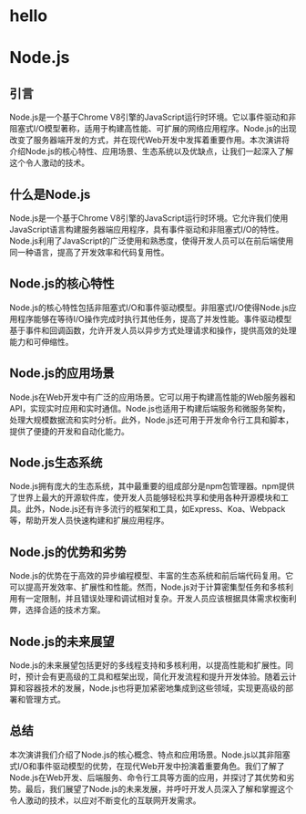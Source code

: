 # hello
# Node.js

## 引言 
Node.js是一个基于Chrome V8引擎的JavaScript运行时环境。它以事件驱动和非阻塞式I/O模型著称，适用于构建高性能、可扩展的网络应用程序。Node.js的出现改变了服务器端开发的方式，并在现代Web开发中发挥着重要作用。本次演讲将介绍Node.js的核心特性、应用场景、生态系统以及优缺点，让我们一起深入了解这个令人激动的技术。

## 什么是Node.js 
Node.js是一个基于Chrome V8引擎的JavaScript运行时环境。它允许我们使用JavaScript语言构建服务器端应用程序，具有事件驱动和非阻塞式I/O的特性。Node.js利用了JavaScript的广泛使用和熟悉度，使得开发人员可以在前后端使用同一种语言，提高了开发效率和代码复用性。

## Node.js的核心特性 
Node.js的核心特性包括非阻塞式I/O和事件驱动模型。非阻塞式I/O使得Node.js应用程序能够在等待I/O操作完成时执行其他任务，提高了并发性能。事件驱动模型基于事件和回调函数，允许开发人员以异步方式处理请求和操作，提供高效的处理能力和可伸缩性。

## Node.js的应用场景
Node.js在Web开发中有广泛的应用场景。它可以用于构建高性能的Web服务器和API，实现实时应用和实时通信。Node.js也适用于构建后端服务和微服务架构，处理大规模数据流和实时分析。此外，Node.js还可用于开发命令行工具和脚本，提供了便捷的开发和自动化能力。

## Node.js生态系统 
Node.js拥有庞大的生态系统，其中最重要的组成部分是npm包管理器。npm提供了世界上最大的开源软件库，使开发人员能够轻松共享和使用各种开源模块和工具。此外，Node.js还有许多流行的框架和工具，如Express、Koa、Webpack等，帮助开发人员快速构建和扩展应用程序。

## Node.js的优势和劣势 
Node.js的优势在于高效的异步编程模型、丰富的生态系统和前后端代码复用。它可以提高开发效率、扩展性和性能。然而，Node.js对于计算密集型任务和多核利用有一定限制，并且错误处理和调试相对复杂。开发人员应该根据具体需求权衡利弊，选择合适的技术方案。

## Node.js的未来展望
Node.js的未来展望包括更好的多线程支持和多核利用，以提高性能和扩展性。同时，预计会有更高级的工具和框架出现，简化开发流程和提升开发体验。随着云计算和容器技术的发展，Node.js也将更加紧密地集成到这些领域，实现更高级的部署和管理方式。

## 总结 
本次演讲我们介绍了Node.js的核心概念、特点和应用场景。Node.js以其非阻塞式I/O和事件驱动模型的优势，在现代Web开发中扮演着重要角色。我们了解了Node.js在Web开发、后端服务、命令行工具等方面的应用，并探讨了其优势和劣势。最后，我们展望了Node.js的未来发展，并呼吁开发人员深入了解和掌握这个令人激动的技术，以应对不断变化的互联网开发需求。
